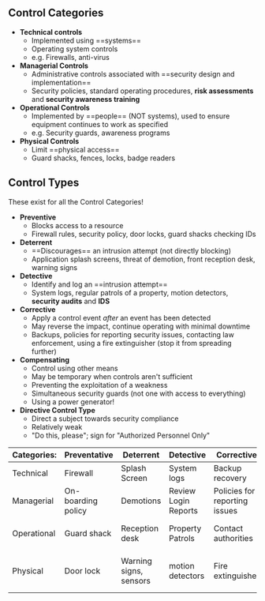 ## Control Categories
- **Technical controls**
	- Implemented using ==systems==
	- Operating system controls
	- e.g. Firewalls, anti-virus
- **Managerial Controls**
	- Administrative controls associated with ==security design and implementation==
	- Security policies, standard operating procedures, **risk assessments** and **security awareness training**
- **Operational Controls**
	- Implemented by ==people== (NOT systems), used to ensure equipment continues to work as specified
	- e.g. Security guards, awareness programs 
- **Physical Controls**
	- Limit ==physical access==
	- Guard shacks, fences, locks, badge readers

## Control Types
These exist for all the Control Categories!

- **Preventive**
	- Blocks access to a resource
	- Firewall rules, security policy, door locks, guard shacks checking IDs
- **Deterrent**
	- ==Discourages== an intrusion attempt (not directly blocking)
	- Application splash screens, threat of demotion, front reception desk, warning signs
- **Detective**
	- Identify and log an ==intrusion attempt==
	- System logs, regular patrols of a property, motion detectors, **security audits** and **IDS**
- **Corrective**
	- Apply a control event *after* an event has been detected 
	- May reverse the impact, continue operating with minimal downtime
	- Backups, policies for reporting security issues, contacting law enforcement, using a fire extinguisher (stop it from spreading further)
- **Compensating**
	- Control using other means
	- May be temporary when controls aren't sufficient
	- Preventing the exploitation of a weakness
	- Simultaneous security guards (not one with access to everything)
	- Using a power generator!
- **Directive Control Type**
	- Direct a subject towards security compliance
	- Relatively weak
	- "Do this, please"; sign for "Authorized Personnel Only"

| Categories: | Preventative       | Deterrent              | Detective            | Corrective                    | Compensating                    | Directive                       |
| ----------- | ------------------ | ---------------------- | -------------------- | ----------------------------- | ------------------------------- | ------------------------------- |
| Technical   | Firewall           | Splash Screen          | System logs          | Backup recovery               | Block before patching           | File storage policies           |
| Managerial  | On-boarding policy | Demotions              | Review Login Reports | Policies for reporting issues | Separation of duties            | Compliance Policies             |
| Operational | Guard shack        | Reception desk         | Property Patrols     | Contact authorities           | Require multiple security staff | Security policy training        |
| Physical    | Door lock          | Warning signs, sensors | motion detectors     | Fire extinguisher             | Power generator                 | Sign: Authorized Personnel Only |


